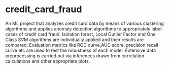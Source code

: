 # credit_card_fraud
An ML project that analyzes credit card data by means of various clustering algorithms and applies anomaly detection algorithms to appropriately label cases of credit card fraud. Isolation forest, Local Outlier Factor and One Class SVM algorithms are individually applied and their results are compared. Evaluation metrics like ROC curve,AUC score, precision recall curve etc are used to test the robustness of each model. Extensive data preprocessing is carried out via inferences drawn from correlation calculations and other appropriate plots.
